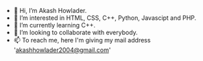 - 👋 Hi, I’m Akash Howlader.
- 👀 I’m interested in HTML, CSS, C++, Python, Javascipt and PHP.
- 🌱 I’m currently learning C++.
- 💞️ I’m looking to collaborate with everybody.
- 📫 To reach me, here I'm giving my mail address 'akashhowlader2004@gmail.com'
